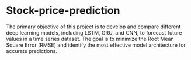 # Stock-price-prediction
The primary objective of this project is to develop and compare different deep learning models, including LSTM, GRU, and CNN, to forecast future values in a time series dataset. The goal is to minimize the Root Mean Square Error (RMSE) and identify the most effective model architecture for accurate predictions.

